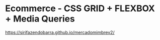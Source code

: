 # Ecommerce - CSS GRID + FLEXBOX + Media Queries
https://sirifazendobarra.github.io/mercadomimbrev2/

